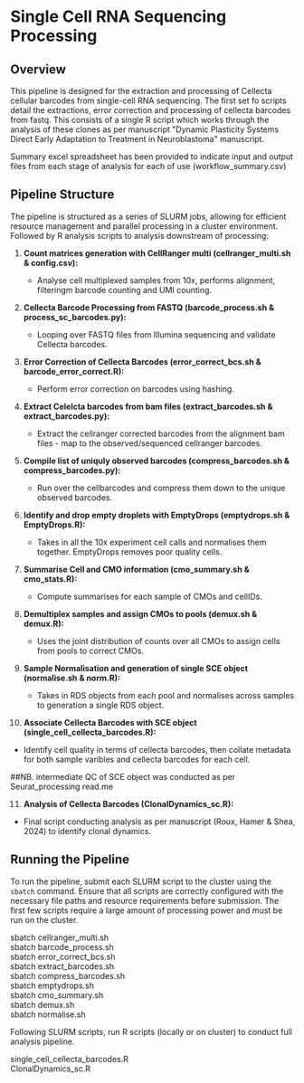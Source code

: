 # Single Cell RNA Sequencing Processing

## Overview

This pipeline is designed for the extraction and processing of Cellecta cellular barcodes from single-cell RNA sequencing. The first set fo scripts detail the extractions, error correction and processing of cellecta barcodes from fastq. This consists of a single R script which works through the analysis of these clones as per manuscript "Dynamic Plasticity Systems Direct Early Adaptation to Treatment in Neuroblastoma" manuscript.

Summary excel spreadsheet has been provided to indicate input and output files from each stage of analysis for each of use (workflow_summary.csv)

## Pipeline Structure

The pipeline is structured as a series of SLURM jobs, allowing for efficient resource management and parallel processing in a cluster environment. Followed by R analysis scripts to analysis downstream of processing:

1. **Count matrices generation with CellRanger multi (cellranger_multi.sh & config.csv):**
   - Analyse cell multiplexed samples from 10x, performs alignment, filteringm barcode counting and UMI counting.

2. **Cellecta Barcode Processing from FASTQ (barcode_process.sh & process_sc_barcodes.py):** 
   - Looping over FASTQ files from Illumina sequencing and validate Cellecta barcodes.

3. **Error Correction of Cellecta Barcodes (error_correct_bcs.sh & barcode_error_correct.R):**
   - Perform error correction on barcodes using hashing.

4. **Extract Celelcta barcodes from bam files (extract_barcodes.sh & extract_barcodes.py):**
   - Extract the cellranger corrected barcodes from the alignment bam files - map to the observed/sequenced cellranger barcodes.

5. **Compile list of uniquly observed barcodes (compress_barcodes.sh & compress_barcodes.py):**
   - Run over the cellbarcodes and compress them down to the unique observed barcodes.

6. **Identify and drop empty droplets with EmptyDrops (emptydrops.sh & EmptyDrops.R):**
   - Takes in all the 10x experiment cell calls and normalises them together. EmptyDrops removes poor quality cells.

7. **Summarise Cell and CMO information (cmo_summary.sh & cmo_stats.R):**
   - Compute summarises for each sample of CMOs and cellIDs.

8. **Demultiplex samples and assign CMOs to pools (demux.sh & demux.R):**
   - Uses the joint distribution of counts over all CMOs to assign cells from pools to correct CMOs.

9. **Sample Normalisation and generation of single SCE object (normalise.sh & norm.R):**
   - Takes in RDS objects from each pool and normalises across samples to generation a single RDS object.

10. **Associate Cellecta Barcodes with SCE object (single_cell_cellecta_barcodes.R):**
   - Identify cell quality in terms of cellecta barcodes, then collate metadata for both sample varibles and cellecta barcodes for each cell.

##NB. intermediate QC of SCE object was conducted as per Seurat_processing read.me

11. **Analysis of Cellecta Barcodes (ClonalDynamics_sc.R):**
   - Final script conducting analysis as per manuscript (Roux, Hamer & Shea, 2024) to identify clonal dynamics.


## Running the Pipeline

To run the pipeline, submit each SLURM script to the cluster using the `sbatch` command. Ensure that all scripts are correctly configured with the necessary file paths and resource requirements before submission. The first few scripts require a large amount of processing power and must be run on the cluster.

sbatch cellranger_multi.sh \
sbatch barcode_process.sh \
sbatch error_correct_bcs.sh \
sbatch extract_barcodes.sh \
sbatch compress_barcodes.sh \
sbatch emptydrops.sh \
sbatch cmo_summary.sh \
sbatch demux.sh \
sbatch normalise.sh 

Following SLURM scripts, run R scripts (locally or on cluster) to conduct full analysis pipeline.

single_cell_cellecta_barcodes.R \
ClonalDynamics_sc.R
